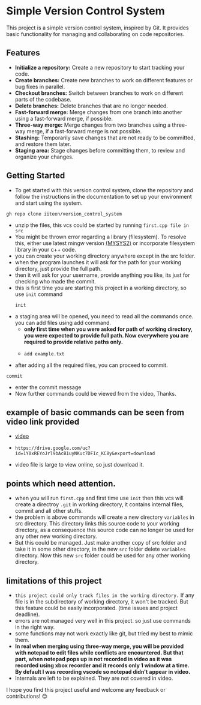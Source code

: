 # Simple Version Control System

This project is a simple version control system, inspired by Git. It provides basic functionality for managing and collaborating on code repositories.

## Features

- **Initialize a repository:** Create a new repository to start tracking your code.
- **Create branches:** Create new branches to work on different features or bug fixes in parallel.
- **Checkout branches:** Switch between branches to work on different parts of the codebase.
- **Delete branches:** Delete branches that are no longer needed.
- **Fast-forward merge:** Merge changes from one branch into another using a fast-forward merge, if possible.
- **Three-way merge:** Merge changes from two branches using a three-way merge, if a fast-forward merge is not possible.
- **Stashing:** Temporarily save changes that are not ready to be committed, and restore them later.
- **Staging area:** Stage changes before committing them, to review and organize your changes.

## Getting Started
- To get started with this version control system, clone the repository and follow the instructions in the documentation to set up your environment and start using the system.
```shell
gh repo clone iiteen/version_control_system
```
- unzip the files, this vcs could be started by running `first.cpp file in src`
- You might be thrown error regarding a library (filesystem). To resolve this, either use latest mingw version [(MYSYS2)](https://www.msys2.org/) or incorporate filesystem library in your c++ code.
- you can create your working directory anywhere except in the src folder.
- when the program launches it will ask for the path for your working directory, just provide the full path.
- then it will ask for your username, provide anything you like, its just for checking who made the commit.
- this is first time you are starting this project in a working directory, so use `init` command
  ```shell
  init
  ```
- a staging area will be opened, you need to read all the commands once. you can add files using add command.
  - **only first time when you were asked for path of working directory, you were expected to provide full path. Now everywhere you are required to provide relative paths only.**
  - ```shell
    add example.txt
    ```
-  after adding all the required files, you can proceed to commit.
  ```shell
commit
```
- enter the commit message
- Now further commands could be viewed from the video, Thanks.


## **example of basic commands can be seen from video link provided**
- [video](https://drive.google.com/uc?id=1Y0xREYoJrl9bAcB1uyNKuc7DFIc_KC8y&export=download)
- ```shell
  https://drive.google.com/uc?id=1Y0xREYoJrl9bAcB1uyNKuc7DFIc_KC8y&export=download
  ```
- video file is large to view online, so just download it.

## points which need attention.
- when you will run `first.cpp` and first time use `init` then this vcs will create a directroy `.git` in working directory, it contains internal files, commit and all other stuffs.
- the problem is above commands will create a new directory `variables` in src directory. This directory links this source code to your working directory, as a consequence this source code can no longer be used for any other new working directory.
- But this could be managed. Just make another copy of src folder and take it in some other directory, in the new `src` folder delete `variables` directory. Now this new `src` folder could be used for any other working directory.

## limitations of this project
- `this project could only track files in the working directory.` If any file is in the subdirectory of working directory, it won't be tracked. But this feature could be easily incorporated. (time issues and project deadline).
- errors are not managed very well in this project. so just use commands in the right way.
- some functions may not work exactly like git, but tried my best to mimic them.
- **In real when merging using three-way merge, you will be provided with notepad to edit files while conflicts are encountered. But that part, when notepad pops up is not recorded in video as it was recorded using xbox recorder and it records only 1 window at a time. By default I was recording vscode so notepad didn't appear in video.**
- Internals are left to be explained. They are not covered in video.

I hope you find this project useful and welcome any feedback or contributions! 😊
